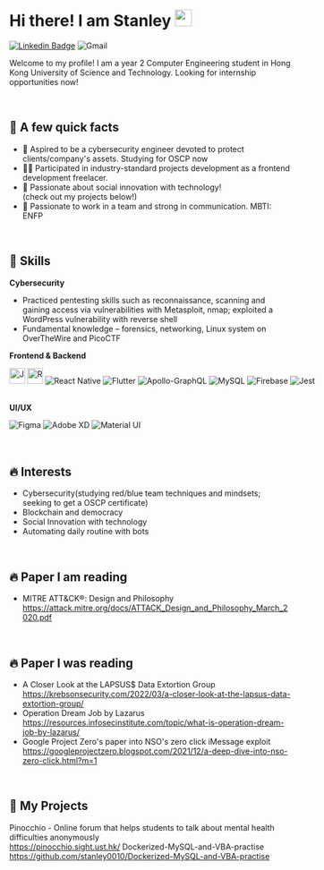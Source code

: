 # Hi there! I am Stanley <img src="https://emojis.slackmojis.com/emojis/images/1531849430/4246/blob-sunglasses.gif?1531849430" width="30"/>

[![Linkedin Badge](https://img.shields.io/badge/linkedin-%230077B5.svg?style=for-the-badge&logo=linkedin&logoColor=white)](https://www.linkedin.com/in/stanleychan0010/)
<img alt="Gmail" src="https://img.shields.io/badge/Gmail-D14836?style=for-the-badge&logo=gmail&logoColor=white" />

Welcome to my profile! I am a year 2 Computer Engineering student in Hong Kong University of Science and Technology. Looking for internship opportunities now! 

<br>

## 📌 A few quick facts

- 📗 Aspired to be a cybersecurity engineer devoted to protect clients/company's assets. Studying for OSCP now
- 🧑‍💻 Participated in industry-standard projects development as a frontend development freelacer.
- 💙 Passionate about social innovation with technology!
  <br>\(check out my projects below!\)
- 🌸 Passionate to work in a team and strong in communication. MBTI: ENFP

<br>

## 💫 Skills

**Cybersecurity**
- Practiced pentesting skills such as reconnaissance, scanning and gaining access via vulnerabilities with Metasploit, nmap; exploited a WordPress vulnerability with reverse shell
- Fundamental knowledge – forensics, networking, Linux system on OverTheWire and PicoCTF

**Frontend & Backend**
<div style="white-space:nowrap;">
<img alt="JavaScript badge" src="https://img.shields.io/badge/javascript%20-%23F7DF1E.svg?&style=for-the-badge&logo=javascript&logoColor=black" height=28/>
<img alt="React badge" src="https://img.shields.io/badge/react%20-%2361DAFB.svg?&style=for-the-badge&logo=react&logoColor=black" height=28/>
<img alt="React Native" src="https://img.shields.io/badge/react_native-%2320232a.svg?style=for-the-badge&logo=react&logoColor=%2361DAFB"/>
<img alt="Flutter" src="https://img.shields.io/badge/Flutter-%2302569B.svg?style=for-the-badge&logo=Flutter&logoColor=white" />
<img alt="Apollo-GraphQL" src="https://img.shields.io/badge/-ApolloGraphQL-311C87?style=for-the-badge&logo=apollo-graphql"/>
<img alt="MySQL" src="https://img.shields.io/badge/mysql-%2300f.svg?style=for-the-badge&logo=mysql&logoColor=white"/>
<img alt="Firebase" src="https://img.shields.io/badge/firebase-%23039BE5.svg?style=for-the-badge&logo=firebase"/>
<img alt="Jest" src="https://img.shields.io/badge/-jest-%23C21325?style=for-the-badge&logo=jest&logoColor=white"/>
</div>
<br>

**UI/UX**
<div style="white-space:nowrap;">
<img alt="Figma" src="https://img.shields.io/badge/figma-%23F24E1E.svg?style=for-the-badge&logo=figma&logoColor=white"/>
<img alt="Adobe XD" src="https://img.shields.io/badge/adobexd-%23FF26BE.svg?style=for-the-badge&logo=adobexd&logoColor=white"/>
<img alt="Material UI" src="https://img.shields.io/badge/materialui-%230081CB.svg?style=for-the-badge&logo=material-ui&logoColor=white"/>
</div>
<br>
<br>

## 🔥 Interests

- Cybersecurity(studying red/blue team techniques and mindsets; seeking to get a OSCP certificate)
- Blockchain and democracy
- Social Innovation with technology
- Automating daily routine with bots

<br>

## 🔥 Paper I am reading
- MITRE ATT&CK®: Design and Philosophy
<br> https://attack.mitre.org/docs/ATTACK_Design_and_Philosophy_March_2020.pdf

<br>

## 🔥 Paper I was reading
- A Closer Look at the LAPSUS$ Data Extortion Group
<br> https://krebsonsecurity.com/2022/03/a-closer-look-at-the-lapsus-data-extortion-group/
- Operation Dream Job by Lazarus
<br> https://resources.infosecinstitute.com/topic/what-is-operation-dream-job-by-lazarus/
- Google Project Zero's paper into NSO's zero click iMessage exploit
<br> https://googleprojectzero.blogspot.com/2021/12/a-deep-dive-into-nso-zero-click.html?m=1

<br>

## 💪 My Projects

Pinocchio - Online forum that helps students to talk about mental health difficulties anonymously
<br> https://pinocchio.sight.ust.hk/
Dockerized-MySQL-and-VBA-practise
<br> https://github.com/stanley0010/Dockerized-MySQL-and-VBA-practise
